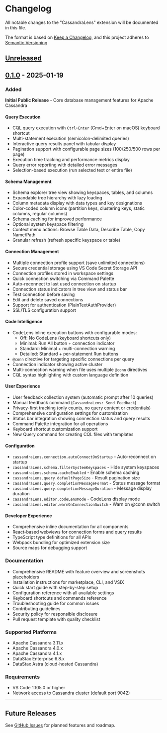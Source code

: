 # Changelog

All notable changes to the "CassandraLens" extension will be documented in this file.

The format is based on [Keep a Changelog](https://keepachangelog.com/en/1.0.0/),
and this project adheres to [Semantic Versioning](https://semver.org/spec/v2.0.0.html).

## [Unreleased]

## [0.1.0] - 2025-01-19

### Added

**Initial Public Release** - Core database management features for Apache Cassandra

#### Query Execution
- CQL query execution with `Ctrl+Enter` (Cmd+Enter on macOS) keyboard shortcut
- Multi-statement execution (semicolon-delimited queries)
- Interactive query results panel with tabular display
- Pagination support with configurable page sizes (100/250/500 rows per page)
- Execution time tracking and performance metrics display
- Query error reporting with detailed error messages
- Selection-based execution (run selected text or entire file)

#### Schema Management
- Schema explorer tree view showing keyspaces, tables, and columns
- Expandable tree hierarchy with lazy loading
- Column metadata display with data types and key designations
- Color-coded column icons (partition keys, clustering keys, static columns, regular columns)
- Schema caching for improved performance
- Optional system keyspace filtering
- Context menu actions: Browse Table Data, Describe Table, Copy Name/Path
- Granular refresh (refresh specific keyspace or table)

#### Connection Management
- Multiple connection profile support (save unlimited connections)
- Secure credential storage using VS Code Secret Storage API
- Connection profiles stored in workspace settings
- Quick connection switching via Command Palette
- Auto-reconnect to last used connection on startup
- Connection status indicators in tree view and status bar
- Test connection before saving
- Edit and delete saved connections
- Support for authentication (PlainTextAuthProvider)
- SSL/TLS configuration support

#### Code Intelligence
- CodeLens inline execution buttons with configurable modes:
  - Off: No CodeLens (keyboard shortcuts only)
  - Minimal: Run All button + connection indicator
  - Standard: Minimal + multi-connection warning
  - Detailed: Standard + per-statement Run buttons
- `@conn` directive for targeting specific connections per query
- Connection indicator showing active cluster
- Multi-connection warning when file uses multiple `@conn` directives
- CQL syntax highlighting with custom language definition

#### User Experience
- User feedback collection system (automatic prompt after 10 queries)
- Manual feedback command (`CassandraLens: Send Feedback`)
- Privacy-first tracking (only counts, no query content or credentials)
- Comprehensive configuration settings for customization
- Status bar integration showing connection status and query results
- Command Palette integration for all operations
- Keyboard shortcut customization support
- New Query command for creating CQL files with templates

#### Configuration
- `cassandraLens.connection.autoConnectOnStartup` - Auto-reconnect on startup
- `cassandraLens.schema.filterSystemKeyspaces` - Hide system keyspaces
- `cassandraLens.schema.cacheEnabled` - Enable schema caching
- `cassandraLens.query.defaultPageSize` - Result pagination size
- `cassandraLens.query.completionMessageFormat` - Status message format
- `cassandraLens.query.completionMessageDuration` - Message display duration
- `cassandraLens.editor.codeLensMode` - CodeLens display mode
- `cassandraLens.editor.warnOnConnectionSwitch` - Warn on @conn switch

#### Developer Experience
- Comprehensive inline documentation for all components
- React-based webviews for connection forms and query results
- TypeScript type definitions for all APIs
- Webpack bundling for optimized extension size
- Source maps for debugging support

### Documentation
- Comprehensive README with feature overview and screenshots placeholders
- Installation instructions for marketplace, CLI, and VSIX
- Quick start guide with step-by-step setup
- Configuration reference with all available settings
- Keyboard shortcuts and commands reference
- Troubleshooting guide for common issues
- Contributing guidelines
- Security policy for responsible disclosure
- Pull request template with quality checklist

### Supported Platforms
- Apache Cassandra 3.11.x
- Apache Cassandra 4.0.x
- Apache Cassandra 4.1.x
- DataStax Enterprise 6.8.x
- DataStax Astra (cloud-hosted Cassandra)

### Requirements
- VS Code 1.105.0 or higher
- Network access to Cassandra cluster (default port 9042)

---

## Future Releases

See [GitHub Issues](https://github.com/gnana997/cassandra-lens/issues) for planned features and roadmap.

[Unreleased]: https://github.com/gnana997/cassandra-lens/compare/v0.1.0...HEAD
[0.1.0]: https://github.com/gnana997/cassandra-lens/releases/tag/v0.1.0
